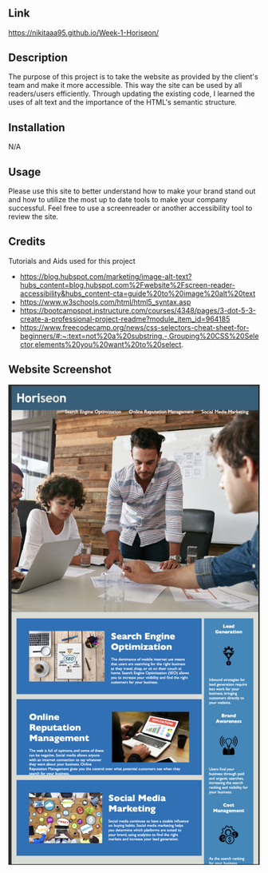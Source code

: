 # <Week-1-Horiseon>

## Link
https://nikitaaa95.github.io/Week-1-Horiseon/

## Description

The purpose of this project is to take the website as provided by the client's team and make it more accessible. This way the site can be used by all readers/users efficiently. Through updating the existing code, I learned the uses of alt text and the importance of the HTML's semantic structure.

## Installation

N/A

## Usage

Please use this site to better understand how to make your brand stand out and how to utilize the most up to date tools to make your company successful. Feel free to use a screenreader or another accessibility tool to review the site.

## Credits
Tutorials and Aids  used for this project
- https://blog.hubspot.com/marketing/image-alt-text?hubs_content=blog.hubspot.com%2Fwebsite%2Fscreen-reader-accessibility&hubs_content-cta=guide%20to%20image%20alt%20text
- https://www.w3schools.com/html/html5_syntax.asp
- https://bootcampspot.instructure.com/courses/4348/pages/3-dot-5-3-create-a-professional-project-readme?module_item_id=964185
- https://www.freecodecamp.org/news/css-selectors-cheat-sheet-for-beginners/#:~:text=not%20a%20substring.-,Grouping%20CSS%20Selector,elements%20you%20want%20to%20select.


## Website Screenshot
![The screenshot of the working website as visible after my alterations.](assets/images/Screenshot.png)
